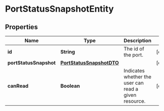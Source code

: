 

# PortStatusSnapshotEntity

## Properties

Name | Type | Description | Notes
------------ | ------------- | ------------- | -------------
**id** | **String** | The id of the port. |  [optional]
**portStatusSnapshot** | [**PortStatusSnapshotDTO**](PortStatusSnapshotDTO.md) |  |  [optional]
**canRead** | **Boolean** | Indicates whether the user can read a given resource. |  [optional]



